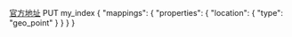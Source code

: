 [官方地址](https://www.elastic.co/guide/en/elasticsearch/reference/current/geo-point.html)
  PUT my_index
  {
    "mappings": {
      "properties": {
        "location": {
          "type": "geo_point"
        }
      }
    }
  }
  
